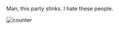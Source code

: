 Man, this party stinks. I hate these people.

![counter](https://moe-counter.glitch.me/get/@es3n1ntheme=asoul)
